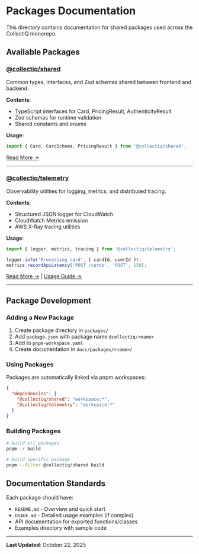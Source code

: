 # Packages Documentation

This directory contains documentation for shared packages used across the CollectIQ monorepo.

## Available Packages

### [@collectiq/shared](./shared/)

Common types, interfaces, and Zod schemas shared between frontend and backend.

**Contents**:

- TypeScript interfaces for Card, PricingResult, AuthenticityResult
- Zod schemas for runtime validation
- Shared constants and enums

**Usage**:

```typescript
import { Card, CardSchema, PricingResult } from '@collectiq/shared';
```

[Read More →](./shared/README.md)

---

### [@collectiq/telemetry](./telemetry/)

Observability utilities for logging, metrics, and distributed tracing.

**Contents**:

- Structured JSON logger for CloudWatch
- CloudWatch Metrics emission
- AWS X-Ray tracing utilities

**Usage**:

```typescript
import { logger, metrics, tracing } from '@collectiq/telemetry';

logger.info('Processing card', { cardId, userId });
metrics.recordApiLatency('POST /cards', 'POST', 150);
```

[Read More →](./telemetry/README.md) | [Usage Guide →](./telemetry/USAGE.md)

---

## Package Development

### Adding a New Package

1. Create package directory in `packages/`
2. Add `package.json` with package name `@collectiq/<name>`
3. Add to `pnpm-workspace.yaml`
4. Create documentation in `docs/packages/<name>/`

### Using Packages

Packages are automatically linked via pnpm workspaces:

```json
{
  "dependencies": {
    "@collectiq/shared": "workspace:*",
    "@collectiq/telemetry": "workspace:*"
  }
}
```

### Building Packages

```bash
# Build all packages
pnpm -r build

# Build specific package
pnpm --filter @collectiq/shared build
```

## Documentation Standards

Each package should have:

- `README.md` - Overview and quick start
- `USAGE.md` - Detailed usage examples (if complex)
- API documentation for exported functions/classes
- Examples directory with sample code

---

**Last Updated**: October 22, 2025

